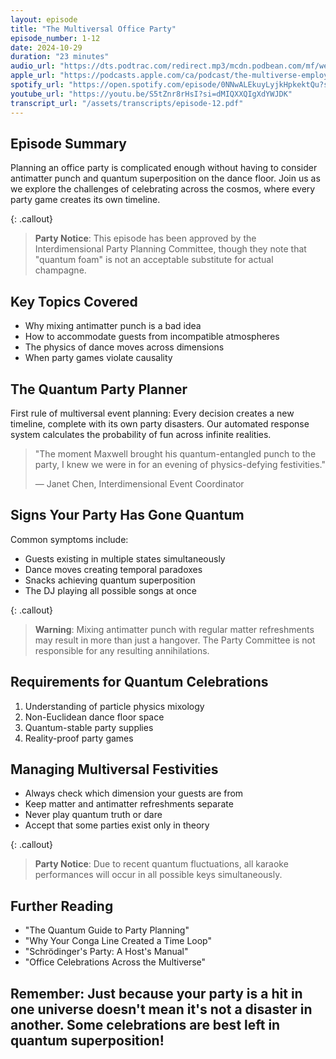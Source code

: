 ```yaml
---
layout: episode
title: "The Multiversal Office Party"
episode_number: 1-12
date: 2024-10-29
duration: "23 minutes"
audio_url: "https://dts.podtrac.com/redirect.mp3/mcdn.podbean.com/mf/web/f4chuc37e3uhkcs7/E12_-_THE_Multiversal_Office_Party_-_2024-10-23_938_PMbgler.mp3"
apple_url: "https://podcasts.apple.com/ca/podcast/the-multiverse-employee-handbook/id1764134739?i=1000674830926"
spotify_url: "https://open.spotify.com/episode/0NNwALEkuyLyjkHpkektQu?si=VRcO_x1wSumhhflkH9P8uQ"
youtube_url: "https://youtu.be/S5tZnr8rHsI?si=dMIQXXQIgXdYWJDK"
transcript_url: "/assets/transcripts/episode-12.pdf"
---
```


## Episode Summary
Planning an office party is complicated enough without having to consider antimatter punch and quantum superposition on the dance floor. Join us as we explore the challenges of celebrating across the cosmos, where every party game creates its own timeline.

{: .callout}
> **Party Notice**: This episode has been approved by the Interdimensional Party
> Planning Committee, though they note that "quantum foam" is not an acceptable
> substitute for actual champagne.

## Key Topics Covered
* Why mixing antimatter punch is a bad idea
* How to accommodate guests from incompatible atmospheres
* The physics of dance moves across dimensions
* When party games violate causality

## The Quantum Party Planner
First rule of multiversal event planning: Every decision creates a new timeline, complete with its own party disasters. Our automated response system calculates the probability of fun across infinite realities.

> "The moment Maxwell brought his quantum-entangled punch to the party,
> I knew we were in for an evening of physics-defying festivities."
>
> — Janet Chen, Interdimensional Event Coordinator

## Signs Your Party Has Gone Quantum
Common symptoms include:
* Guests existing in multiple states simultaneously
* Dance moves creating temporal paradoxes
* Snacks achieving quantum superposition
* The DJ playing all possible songs at once

{: .callout}
> **Warning**: Mixing antimatter punch with regular matter refreshments may result
> in more than just a hangover. The Party Committee is not responsible for any
> resulting annihilations.

## Requirements for Quantum Celebrations
1. Understanding of particle physics mixology
2. Non-Euclidean dance floor space
3. Quantum-stable party supplies
4. Reality-proof party games

## Managing Multiversal Festivities
* Always check which dimension your guests are from
* Keep matter and antimatter refreshments separate
* Never play quantum truth or dare
* Accept that some parties exist only in theory

{: .callout}
> **Party Notice**: Due to recent quantum fluctuations, all karaoke performances
> will occur in all possible keys simultaneously.

## Further Reading
* "The Quantum Guide to Party Planning"
* "Why Your Conga Line Created a Time Loop"
* "Schrödinger's Party: A Host's Manual"
* "Office Celebrations Across the Multiverse"

Remember: Just because your party is a hit in one universe doesn't mean it's not
a disaster in another. Some celebrations are best left in quantum superposition!
---
